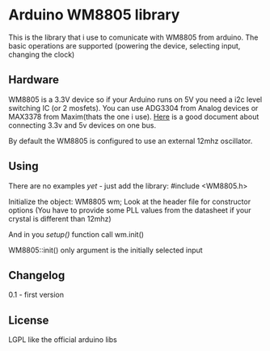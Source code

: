 Arduino WM8805 library
======================

This is the library that i use to comunicate with WM8805 from arduino. The
basic operations are supported (powering the device, selecting input, changing
the clock)

Hardware
--------
WM8805 is a 3.3V device so if your Arduino runs on 5V you need a i2c level
switching IC (or 2 mosfets). You can use ADG3304 from Analog devices or MAX3378
from Maxim(thats the one i use). 
[Here](http://ics.nxp.com/support/documents/interface/pdf/an97055.pdf) is a good document about connecting 3.3v and 5v devices on one bus.

By default the WM8805 is configured to use an external 12mhz oscillator.

Using
-----
There are no examples *yet* - just add the library:
  #include <WM8805.h>

Initialize the object:
  WM8805 wm;
Look at the header file for constructor options (You have to provide some
PLL values from the datasheet if your crystal is different than 12mhz)

And in you _setup()_ function call
  wm.init()

WM8805::init() only argument is the initially selected input


Changelog
---------
0.1 - first version


License
-------
LGPL like the official arduino libs
